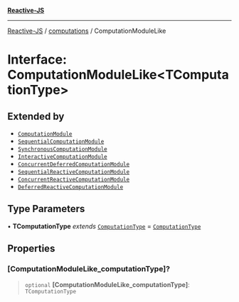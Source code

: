 [**Reactive-JS**](../../README.md)

***

[Reactive-JS](../../README.md) / [computations](../README.md) / ComputationModuleLike

# Interface: ComputationModuleLike\<TComputationType\>

## Extended by

- [`ComputationModule`](ComputationModule.md)
- [`SequentialComputationModule`](SequentialComputationModule.md)
- [`SynchronousComputationModule`](SynchronousComputationModule.md)
- [`InteractiveComputationModule`](InteractiveComputationModule.md)
- [`ConcurrentDeferredComputationModule`](ConcurrentDeferredComputationModule.md)
- [`SequentialReactiveComputationModule`](SequentialReactiveComputationModule.md)
- [`ConcurrentReactiveComputationModule`](ConcurrentReactiveComputationModule.md)
- [`DeferredReactiveComputationModule`](DeferredReactiveComputationModule.md)

## Type Parameters

• **TComputationType** *extends* [`ComputationType`](../type-aliases/ComputationType.md) = [`ComputationType`](../type-aliases/ComputationType.md)

## Properties

### \[ComputationModuleLike\_computationType\]?

> `optional` **\[ComputationModuleLike\_computationType\]**: `TComputationType`
